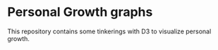 # Personal Growth graphs

This repository contains some tinkerings with D3 to visualize personal growth.


